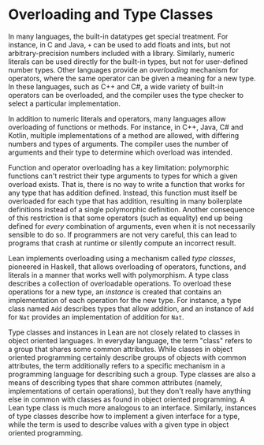 # Overloading and Type Classes

In many languages, the built-in datatypes get special treatment.
For instance, in C and Java, `+` can be used to add floats and ints, but not arbitrary-precision numbers included with a library.
Similarly, numeric literals can be used directly for the built-in types, but not for user-defined number types.
Other languages provide an _overloading_ mechanism for operators, where the same operator can be given a meaning for a new type.
In these languages, such as C++ and C#, a wide variety of built-in operators can be overloaded, and the compiler uses the type checker to select a particular implementation.

In addition to numeric literals and operators, many languages allow overloading of functions or methods.
For instance, in C++, Java, C# and Kotlin, multiple implementations of a method are allowed, with differing numbers and types of arguments.
The compiler uses the number of arguments and their type to determine which overload was intended.

Function and operator overloading has a key limitation: polymorphic functions can't restrict their type arguments to types for which a given overload exists.
That is, there is no way to write a function that works for any type that has addition defined.
Instead, this function must itself be overloaded for each type that has addition, resulting in many boilerplate definitions instead of a single polymorphic definition.
Another consequence of this restriction is that some operators (such as equality) end up being defined for _every_ combination of arguments, even when it is not necessarily sensible to do so.
If programmers are not very careful, this can lead to programs that crash at runtime or silently compute an incorrect result.

Lean implements overloading using a mechanism called _type classes_, pioneered in Haskell, that allows overloading of operators, functions, and literals in a manner that works well with polymorphism.
A type class describes a collection of overloadable operations.
To overload these operations for a new type, an _instance_ is created that contains an implementation of each operation for the new type.
For instance, a type class named `Add` describes types that allow addition, and an instance of `Add` for `Nat` provides an implementation of addition for `Nat`.

Type classes and instances in Lean are not closely related to classes in object oriented languages.
In everyday language, the term "class" refers to a group that shares some common attributes.
While classes in object oriented programming certainly describe groups of objects with common attributes, the term additionally refers to a specific mechanism in a programming language for describing such a group.
Type classes are also a means of describing types that share common attributes (namely, implementations of certain operations), but they don't really have anything else in common with classes as found in object oriented programming.
A Lean type class is much more analogous to an interface.
Similarly, instances of type classes describe how to implement a given interface for a type, while the term is used to describe values with a given type in object oriented programming.



